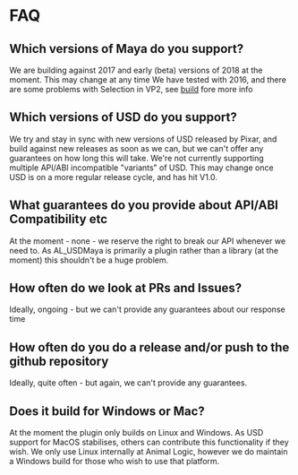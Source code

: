 # FAQ


## Which versions of Maya do you support?
We are building against 2017 and early (beta) versions of 2018 at the moment. This may change at any time We have tested with 2016, and there are some problems with Selection in VP2, see [build](./build.md) fore more info
 
## Which versions of USD do you support?
We try and stay in sync with new versions of USD released by Pixar, and build against new releases as soon as we can, but we can't offer any guarantees on how long this will take.
We're not currently supporting multiple API/ABI incompatible "variants" of USD. This may change once USD is on a more regular release cycle, and has hit V1.0.

## What guarantees do you provide about API/ABI Compatibility etc
At the moment - none - we reserve the right to break our API whenever we need to. 
As AL_USDMaya is primarily a plugin rather than a library (at the moment) this shouldn't be a huge problem.

## How often do we look at PRs and Issues? 
Ideally, ongoing - but we can't provide any guarantees about our response time

## How often do you do a release and/or push to the github repository
Ideally, quite often - but again, we can't provide any guarantees.

## Does it build for  Windows or Mac?
At the moment the plugin only builds on Linux and Windows. As USD support for MacOS stabilises, others can contribute this functionality if they wish. We only use Linux internally at Animal Logic, however we do maintain a Windows build for those who wish to use that platform.  
